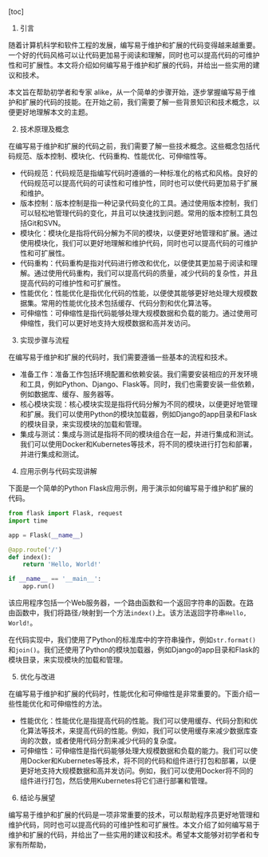 
[toc]                    
                
                
1. 引言

随着计算机科学和软件工程的发展，编写易于维护和扩展的代码变得越来越重要。一个好的代码风格可以让代码更加易于阅读和理解，同时也可以提高代码的可维护性和可扩展性。本文将介绍如何编写易于维护和扩展的代码，并给出一些实用的建议和技术。

本文旨在帮助初学者和专家 alike，从一个简单的步骤开始，逐步掌握编写易于维护和扩展的代码的技能。在开始之前，我们需要了解一些背景知识和技术概念，以便更好地理解本文的主题。

2. 技术原理及概念

在编写易于维护和扩展的代码之前，我们需要了解一些技术概念。这些概念包括代码规范、版本控制、模块化、代码重构、性能优化、可伸缩性等。

- 代码规范：代码规范是指编写代码时遵循的一种标准化的格式和风格。良好的代码规范可以提高代码的可读性和可维护性，同时也可以使代码更加易于扩展和维护。
- 版本控制：版本控制是指一种记录代码变化的工具。通过使用版本控制，我们可以轻松地管理代码的变化，并且可以快速找到问题。常用的版本控制工具包括Git和SVN。
- 模块化：模块化是指将代码分解为不同的模块，以便更好地管理和扩展。通过使用模块化，我们可以更好地理解和维护代码，同时也可以提高代码的可维护性和可扩展性。
- 代码重构：代码重构是指对代码进行修改和优化，以便使其更加易于阅读和理解。通过使用代码重构，我们可以提高代码的质量，减少代码的复杂性，并且提高代码的可维护性和可扩展性。
- 性能优化：性能优化是指优化代码的性能，以便使其能够更好地处理大规模数据集。常用的性能优化技术包括缓存、代码分割和优化算法等。
- 可伸缩性：可伸缩性是指代码能够处理大规模数据和负载的能力。通过使用可伸缩性，我们可以更好地支持大规模数据和高并发访问。

3. 实现步骤与流程

在编写易于维护和扩展的代码时，我们需要遵循一些基本的流程和技术。

- 准备工作：准备工作包括环境配置和依赖安装。我们需要安装相应的开发环境和工具，例如Python、Django、Flask等。同时，我们也需要安装一些依赖，例如数据库、缓存、服务器等。
- 核心模块实现：核心模块实现是指将代码分解为不同的模块，以便更好地管理和扩展。我们可以使用Python的模块加载器，例如Django的app目录和Flask的模块目录，来实现模块的加载和管理。
- 集成与测试：集成与测试是指将不同的模块组合在一起，并进行集成和测试。我们可以使用Docker和Kubernetes等技术，将不同的模块进行打包和部署，并进行集成和测试。

4. 应用示例与代码实现讲解

下面是一个简单的Python Flask应用示例，用于演示如何编写易于维护和扩展的代码。

```python
from flask import Flask, request
import time

app = Flask(__name__)

@app.route('/')
def index():
    return 'Hello, World!'

if __name__ == '__main__':
    app.run()
```

该应用程序包括一个Web服务器，一个路由函数和一个返回字符串的函数。在路由函数中，我们将路径`/`映射到一个方法`index()`上。该方法返回字符串`Hello, World!`。

在代码实现中，我们使用了Python的标准库中的字符串操作，例如`str.format()`和`join()`。我们还使用了Python的模块加载器，例如Django的app目录和Flask的模块目录，来实现模块的加载和管理。

5. 优化与改进

在编写易于维护和扩展的代码时，性能优化和可伸缩性是非常重要的。下面介绍一些性能优化和可伸缩性的方法。

- 性能优化：性能优化是指提高代码的性能。我们可以使用缓存、代码分割和优化算法等技术，来提高代码的性能。例如，我们可以使用缓存来减少数据库查询的次数，或者使用代码分割来减少代码的复杂度。
- 可伸缩性：可伸缩性是指代码能够处理大规模数据和负载的能力。我们可以使用Docker和Kubernetes等技术，将不同的代码和组件进行打包和部署，以便更好地支持大规模数据和高并发访问。例如，我们可以使用Docker将不同的组件进行打包，然后使用Kubernetes将它们进行部署和管理。

6. 结论与展望

编写易于维护和扩展的代码是一项非常重要的技术，可以帮助程序员更好地管理和维护代码，同时也可以提高代码的可维护性和可扩展性。本文介绍了如何编写易于维护和扩展的代码，并给出了一些实用的建议和技术。希望本文能够对初学者和专家有所帮助，

